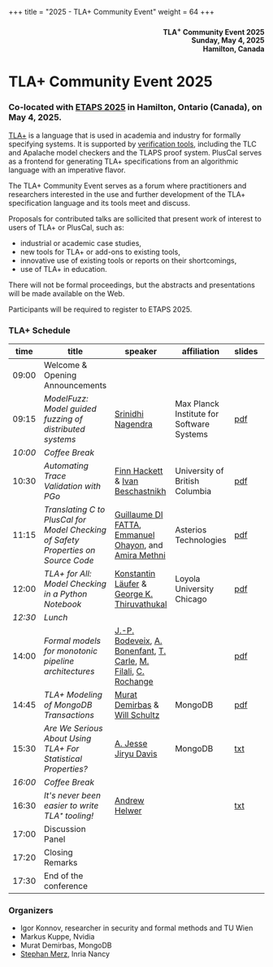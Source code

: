 +++
title = "2025 - TLA+ Community Event"
weight = 64
+++

<div align="right">
<h4>

TLA<sup>+</sup> Community Event 2025<br>
Sunday, May 4, 2025<br>
Hamilton, Canada<br>
</h4>
</div>

# TLA+ Community Event 2025



### Co-located with [ETAPS 2025](https://etaps.org/2025/) in Hamilton, Ontario (Canada), on May 4, 2025.

[TLA+](https://lamport.azurewebsites.net/tla/tla.html) is a language that
is used in academia and industry for formally specifying systems. It is
supported by [verification tools](https://lamport.azurewebsites.net/tla/tools.html), including the TLC and Apalache model checkers and the TLAPS proof system.
PlusCal serves as a frontend for generating TLA+ specifications from an
algorithmic language with an imperative flavor.

The TLA+ Community Event serves as a forum where practitioners and
researchers interested in the use and further development of the
TLA+ specification language and its tools meet and discuss.

Proposals for contributed talks are sollicited that present work of
interest to users of TLA+ or PlusCal, such as:

* industrial or academic case studies,
* new tools for TLA+ or add-ons to existing tools,
* innovative use of existing tools or reports on their shortcomings,
* use of TLA+ in education.

There will not be formal proceedings, but the abstracts and presentations will be made available on the Web.

Participants will be required to register to ETAPS 2025.

### TLA+ Schedule

| time | title  | speaker | affiliation | slides | recording |
|------|--------|---------|--------|------------|-----|
| 09:00 | Welcome & Opening Announcements | | | | |
| 09:15 | *ModelFuzz: Model guided fuzzing of distributed systems* | [Srinidhi Nagendra](https://www.srinidhin.com) | Max Planck Institute for Software Systems | [pdf](nagendra.pdf) | |
| _10:00_ | *Coffee Break* | | | | |
| 10:30 | *Automating Trace Validation with PGo* | [Finn Hackett](https://fhackett.com) & [Ivan Beschastnikh](https://www.cs.ubc.ca/~bestchai/) | University of British Columbia | [pdf](hackett.pdf) | |
| 11:15 | *Translating C to PlusCal for Model Checking of Safety Properties on Source Code* | [Guillaume DI FATTA](https://www.linkedin.com/in/guillaume-di-fatta-0441a3253/), [Emmanuel Ohayon](https://scholar.google.fr/citations?user=nYVf510AAAAJ&hl=fr), and [Amira Methni](https://dblp.org/pid/167/5040.html)| Asterios Technologies | [pdf](di-fatta.pdf) | |
| 12:00 | *TLA+ for All: Model Checking in a Python Notebook* | [Konstantin Läufer](https://laufer.cs.luc.edu) & [George K. Thiruvathukal](https://gkt.sh) | Loyola University Chicago | [pdf](laufer.pdf) | |
| _12:30_ | *Lunch* | | | | |
| 14:00 | *Formal models for monotonic pipeline architectures* | [J.-P. Bodeveix](https://dblp.org/pid/97/1837.html), [A. Bonenfant](https://scholar.google.fr/citations?user=8k2MVLYAAAAJ&hl=fr), [T. Carle](https://scholar.google.fr/citations?user=3iKALIoAAAAJ&hl=sr), [M. Filali](https://dblp.org/pid/60/599.html), [C. Rochange](https://www.irit.fr/~Christine.Rochange/) | | [pdf](filali.pdf) | |
| 14:45 | *TLA+ Modeling of MongoDB Transactions* | [Murat Demirbas](https://www.linkedin.com/in/murat-demirbas-distributolog-a2233b176/) & [Will Schultz](https://www.linkedin.com/in/william-schultz-a22714a2/) | MongoDB | [pdf](demirbas.pdf) | |
| 15:30 | *Are We Serious About Using TLA+ For Statistical Properties?* | [A. Jesse Jiryu Davis](https://emptysqua.re) | MongoDB | [txt](davis.txt) | |
| _16:00_ | *Coffee Break* | | | | |
| 16:30 | *It's never been easier to write TLA⁺ tooling!* | [Andrew Helwer](https://www.linkedin.com/in/ahelwer/) | | [txt](helwer.txt) | |
| 17:00 | Discussion Panel | | | | |
| 17:20 | Closing Remarks | | | | |
| 17:30 | End of the conference | | | | |

### Organizers
* Igor Konnov, researcher in security and formal methods and TU Wien
* Markus Kuppe, Nvidia
* Murat Demirbas, MongoDB
* [Stephan Merz](https://members.loria.fr/SMerz/), Inria Nancy
